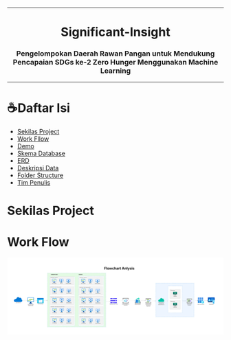 <div align="center">

---
# Significant-Insight  
### Pengelompokan Daerah Rawan Pangan untuk Mendukung Pencapaian SDGs ke-2 Zero Hunger Menggunakan Machine Learning

</div>

---

# ☕Daftar Isi
- [Sekilas Project](#Sekilas_Project)
- [Work Fllow](#Work_Flow)
- [Demo](#demo)
- [Skema Database](#Skema-Database)
- [ERD](#ERD)
- [Deskripsi Data](#Deskripsi-Data)
- [Folder Structure](#open_file_folder-folder-structure)
- [Tim Penulis](#tim-penulis)

# Sekilas Project


# Work Flow
![Work Flow](https://github.com/mmmdrizal/Significant-Insight/blob/main/Image/Blank%20diagram%20-%20Page%201.png)


